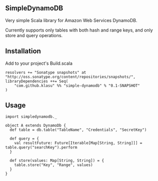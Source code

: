 SimpleDynamoDB
--------------

Very simple Scala library for Amazon Web Services DynamoDB.

Currently supports only tables with both hash and range keys, and only store and query operations.

Installation
------------

Add to your project's Build.scala
    
    resolvers += "Sonatype snapshots" at "http://oss.sonatype.org/content/repositories/snapshots/",
    libraryDependencies ++= Seq(
        "com.github.klasu" %% "simple-dynamodb" % "0.1-SNAPSHOT"
    )

Usage
-----

    import simpledynamodb._

    object A extends DynamoDb {
      def table = db.table("TableName", "Credentials", "SecretKey")
      
      def query = {
        val resultFuture: Future[Iterable[Map[String, String]]] = table.query("searchKey").perform
      }
      
      def store(values: Map[String, String]) = {
        table.store("Key", "Range", values)
      }
    }

